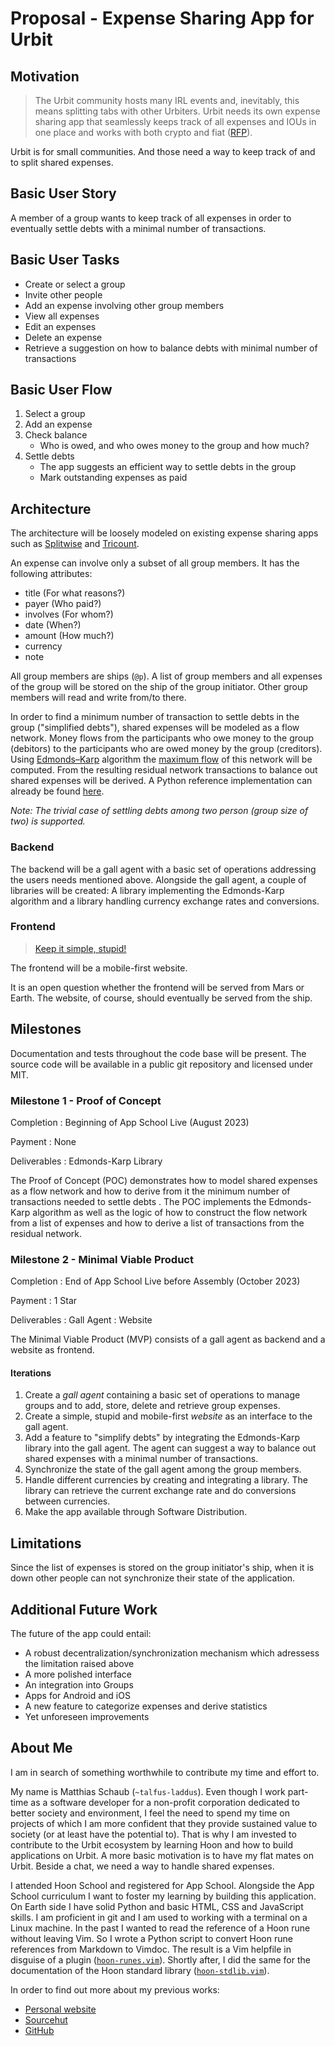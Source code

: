 # Proposal - Expense Sharing App for Urbit

## Motivation

> The Urbit community hosts many IRL events and, inevitably, this means splitting tabs
with other Urbiters. Urbit needs its own expense sharing app that seamlessly keeps
track of all expenses and IOUs in one place and works with both crypto and fiat
([RFP](https://urbit.org/grants/splitwise)).

Urbit is for small communities. And those need a way to keep track of and to split
shared expenses.

## Basic User Story

A member of a group wants to keep track of all expenses in order to eventually settle
debts with a minimal number of transactions.

## Basic User Tasks

- Create or select a group
- Invite other people
- Add an expense involving other group members
- View all expenses
- Edit an expenses
- Delete an expense
- Retrieve a suggestion on how to balance debts with minimal number of transactions

## Basic User Flow

1. Select a group
2. Add an expense
3. Check balance
    - Who is owed, and who owes money to the group and how much?
4. Settle debts
    - The app suggests an efficient way to settle debts in the group
    - Mark outstanding expenses as paid

## Architecture

The architecture will be loosely modeled on existing expense sharing apps such as
[Splitwise](https://www.splitwise.com/) and [Tricount](https://www.tricount.com/).

An expense can involve only a subset of all group members. It has the following attributes:
- title (For what reasons?)
- payer (Who paid?)
- involves (For whom?)
- date (When?)
- amount (How much?)
- currency
- note

All group members are ships (`@p`). A list of group members and all expenses of the
group will be stored on the ship of the group initiator. Other group members will read
and write from/to there.

In order to find a minimum number of transaction to settle debts in the group
("simplified debts"), shared expenses will be modeled as a flow network. Money flows
from the participants who owe money to the group (debitors) to the participants who are
owed money by the group (creditors). Using
[Edmonds–Karp](https://en.wikipedia.org/wiki/Edmonds%E2%80%93Karp_algorithm) algorithm
the [maximum flow](https://en.wikipedia.org/wiki/Maximum_flow_problem) of this network
will be computed. From the resulting residual network transactions to balance out shared
expenses will be derived. A Python reference implementation can already be found
[here](https://git.sr.ht/~talfus-laddus/splt-exps-py).

*Note: The trivial case of settling debts among two person (group size of two) is
supported.*

### Backend

The backend will be a gall agent with a basic set of operations addressing the users
needs mentioned above. Alongside the gall agent, a couple of libraries will be created: A
library implementing the Edmonds-Karp algorithm and a library handling currency exchange
rates and conversions.

### Frontend

> [Keep it simple, stupid!](https://en.wikipedia.org/wiki/KISS_principle)

The frontend will be a mobile-first website.

It is an open question whether the frontend will be served from Mars or Earth. 
The website, of course, should eventually be served from the ship.

## Milestones

Documentation and tests throughout the code base will be present. The source code will
be available in a public git repository and licensed under MIT.

### Milestone 1 - Proof of Concept

Completion
: Beginning of App School Live (August 2023)

Payment
: None

Deliverables
: Edmonds-Karp Library

The Proof of Concept (POC) demonstrates how to model shared expenses as a flow network
and how to derive from it the minimum number of transactions needed to settle debts
. The POC implements the Edmonds-Karp algorithm as well as the logic of how to
construct the flow network from a list of expenses and how to derive a list of
transactions from the residual network.

### Milestone 2 - Minimal Viable Product

Completion
: End of App School Live before Assembly (October 2023)

Payment
: 1 Star

Deliverables
: Gall Agent
: Website

The Minimal Viable Product (MVP) consists of a gall agent as backend and a website as
frontend.

#### Iterations

1. Create a *gall agent* containing a basic set of operations to manage
   groups and to add, store, delete and retrieve group expenses.
2. Create a simple, stupid and mobile-first *website* as an interface to the
   gall agent.
3. Add a feature to "simplify debts" by integrating the Edmonds-Karp library into the
   gall agent. The agent can suggest a way to balance out shared expenses with a minimal
   number of transactions.
4. Synchronize the state of the gall agent among the group members.
5. Handle different currencies by creating and integrating a library. The library can
   retrieve the current exchange rate and do conversions between currencies.
6. Make the app available through Software Distribution.

## Limitations

Since the list of expenses is stored on the group initiator's ship, when it is down
other people can not synchronize their state of the application.

## Additional Future Work

The future of the app could entail:
- A robust decentralization/synchronization mechanism which adressess the limitation
  raised above
- A more polished interface
- An integration into Groups
- Apps for Android and iOS
- A new feature to categorize expenses and derive statistics
- Yet unforeseen improvements

## About Me

I am in search of something worthwhile to contribute my time and effort to.

My name is Matthias Schaub (`~talfus-laddus`). Even though I work part-time as a
software developer for a non-profit corporation dedicated to better society and
environment, I feel the need to spend my time on projects of which I am more confident
that they provide sustained value to society (or at least have the potential to). That
is why I am invested to contribute to the Urbit ecosystem by learning Hoon and how to
build applications on Urbit. A more basic motivation is to have my flat mates on Urbit.
Beside a chat, we need a way to handle shared expenses.

I attended Hoon School and registered for App School. Alongside the App School
curriculum I want to foster my learning by building this application. On Earth side I
have solid Python and basic HTML, CSS and JavaScript skills. I am proficient in git and
I am used to working with a terminal on a Linux machine. In the past I wanted to read
the reference of a Hoon rune without leaving Vim. So I wrote a Python script to convert
Hoon rune references from Markdown to Vimdoc. The result is a Vim helpfile in disguise
of a plugin ([`hoon-runes.vim`](https://git.sr.ht/~talfus-laddus/hoon-runes.vim)).
Shortly after, I did the same for the documentation of the Hoon standard library
([`hoon-stdlib.vim`](https://git.sr.ht/~talfus-laddus/hoon-stdlib.vim)).

In order to find out more about my previous works:

- [Personal website](https://talfus-laddus.de/)
- [Sourcehut](https://git.sr.ht/~talfus-laddus)
- [GitHub](https://github.com/matthiasschaub)
